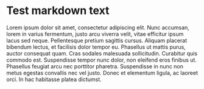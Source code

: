 # Test markdown text

Lorem ipsum dolor sit amet, consectetur adipiscing elit. Nunc accumsan, lorem in varius fermentum, justo arcu viverra velit, vitae efficitur ipsum lacus sed neque. Pellentesque pretium sagittis cursus. Aliquam placerat bibendum lectus, et facilisis dolor tempor eu. Phasellus ut mattis purus, auctor consequat quam. Cras sodales malesuada sollicitudin. Curabitur quis commodo est. Suspendisse tempor nunc dolor, non eleifend eros finibus ut. Phasellus feugiat arcu nec porttitor pharetra. Suspendisse in nunc non metus egestas convallis nec vel justo. Donec et elementum ligula, ac laoreet orci. In hac habitasse platea dictumst.